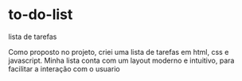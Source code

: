 # to-do-list

lista de tarefas

Como proposto no projeto, criei uma lista de tarefas em html, css e javascript.
Minha lista conta com um layout moderno e intuitivo, para facilitar a interação com o usuario
